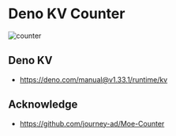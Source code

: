 # Deno KV Counter

![counter](https://counter-aiwan-run.deno.dev/)

## Deno KV

- https://deno.com/manual@v1.33.1/runtime/kv

## Acknowledge

- https://github.com/journey-ad/Moe-Counter
